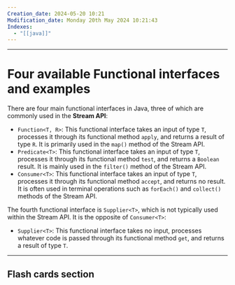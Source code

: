 ```yaml
---
Creation_date: 2024-05-20 10:21
Modification_date: Monday 20th May 2024 10:21:43
Indexes:
  - "[[java]]"
---
```



----

# Four available Functional interfaces and examples

There are four main functional interfaces in Java, three of which are commonly used in the **Stream API**:
- `Function<T, R>`: This functional interface takes an input of type `T`, processes it through its functional method `apply`, and returns a result of type `R`. It is primarily used in the `map()` method of the Stream API.
- `Predicate<T>`: This functional interface takes an input of type `T`, processes it through its functional method `test`, and returns a `Boolean` result. It is mainly used in the `filter()` method of the Stream API.
- `Consumer<T>`: This functional interface takes an input of type `T`, processes it through its functional method `accept`, and returns no result. It is often used in terminal operations such as `forEach()` and `collect()` methods of the Stream API.
    
The fourth functional interface is `Supplier<T>`, which is not typically used within the Stream API. It is the opposite of `Consumer<T>`:
- `Supplier<T>`: This functional interface takes no input, processes whatever code is passed through its functional method `get`, and returns a result of type `T`.


















---
## Flash cards section
